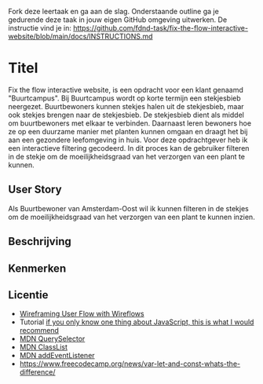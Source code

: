 Fork deze leertaak en ga aan de slag. Onderstaande outline ga je gedurende deze taak in jouw eigen GitHub omgeving uitwerken. De instructie vind je in:  https://github.com/fdnd-task/fix-the-flow-interactive-website/blob/main/docs/INSTRUCTIONS.md

# Titel
Fix the flow interactive website, is een opdracht voor een klant genaamd "Buurtcampus". Bij Buurtcampus wordt op korte termijn een stekjesbieb neergezet. Buurtbewoners kunnen stekjes halen uit de stekjesbieb, maar ook stekjes brengen naar de stekjesbieb. De stekjesbieb dient als middel om buurtbewoners met elkaar te verbinden. Daarnaast leren bewoners hoe ze op een duurzame manier met planten kunnen omgaan en draagt het bij aan een gezondere leefomgeving in huis. Voor deze opdrachtgever heb ik een interactieve filtering gecodeerd. In dit proces kan de gebruiker filteren in de stekje om de moeilijkheidsgraad van het verzorgen van een plant te kunnen.

## User Story
Als Buurtbewoner van Amsterdam-Oost wil ik kunnen filteren in de stekjes om de moeilijkheidsgraad van het verzorgen van een plant te kunnen inzien. 

## Beschrijving
<!-- In de Beschrijving staat hoe je project er uit ziet, hoe het werkt en wat je er mee kan. -->


## Kenmerken
<!-- Bij Kenmerken staat welke technieken zijn gebruikt en hoe. Wat is de HTML structuur? Wat zijn de belangrijkste dingen in CSS? Wat is er met JS gedaan en hoe? -->



## Licentie
- [Wireframing User Flow with Wireflows](https://balsamiq.com/learn/articles/wireflows/)
- Tutorial  [if you only know one thing about JavaScript, this is what I would recommend](https://css-tricks.com/video-screencasts/150-hey-designers-know-one-thing-javascript-recommend/)
- [MDN QuerySelector](https://developer.mozilla.org/en-US/docs/Web/API/Document/querySelector)
- [MDN ClassList](https://developer.mozilla.org/en-US/docs/Web/API/Element/classList) 
- [MDN addEventListener](https://developer.mozilla.org/en-US/docs/Web/API/EventTarget/addEventListener)
- https://www.freecodecamp.org/news/var-let-and-const-whats-the-difference/

